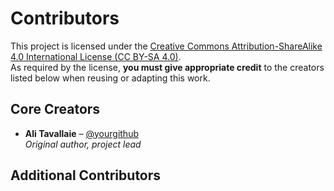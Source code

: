 # Contributors

This project is licensed under the [Creative Commons Attribution-ShareAlike 4.0 International License (CC BY-SA 4.0)](./LICENSE).  
As required by the license, **you must give appropriate credit** to the creators listed below when reusing or adapting this work.

## Core Creators

- **Ali Tavallaie** – [@yourgithub](https://github.com/tavallaie)  
  *Original author, project lead*

## Additional Contributors
